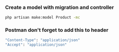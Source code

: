 
### Create a model with migration and controller
```bash
php artisan make:model Product -mc
```

### Postman don't forget to add this to header
```bash
"Content-Type": "application/json"
"Accept": "application/json"
```
